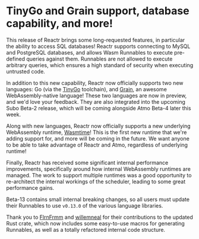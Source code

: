 # TinyGo and Grain support, database capability, and more!

This release of Reactr brings some long-requested features, in particular the ability to access SQL databases! Reactr supports connecting to MySQL and PostgreSQL databases, and allows Wasm Runnables to execute pre-defined queries against them. Runnables are not allowed to execute arbitrary queries, which ensures a high standard of security when executing untrusted code.

In addition to this new capability, Reactr now officially supports two new languages: Go (via the [TinyGo](https://tinygo.org) toolchain), and [Grain](https://grain-lang.org), an awesome WebAssembly-native language! These two languages are now in preview, and we'd love your feedback. They are also integrated into the upcoming Subo Beta-2 release, which will be coming alongside Atmo Beta-4 later this week.

Along with new languages, Reactr now officially supports a new underlying WebAssembly runtime, [Wasmtime](https://wasmtime.dev)! This is the first new runtime that we're adding support for, and more will be coming in the future. We want anyone to be able to take advantage of Reactr and Atmo, regardless of underlying runtime!

Finally, Reactr has received some significant internal performance improvements, specifically around how internal WebAssembly runtimes are managed. The work to support multiple runtimes was a good opportunity to re-architect the internal workings of the scheduler, leading to some great performance gains.

Beta-13 contains small internal breaking changes, so all users must update their Runnables to use `v0.13.0` of the various language libraries.

Thank you to [FlrnFrmm](https://github.com/FlrnFrmm) and [willemneal](https://github.com/willemneal]) for their contributions to the updated Rust crate, which now includes some easy-to-use macros for generating Runnables, as well as a totally refactored internal code structure.